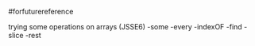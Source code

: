 #forfuturereference

trying some operations on arrays (JSSE6)
-some
-every
-indexOF
-find
-slice
-rest